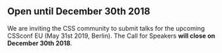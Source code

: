 ## Open until December 30th 2018

We are inviting the CSS community to submit talks for the upcoming CSSconf EU (May 31st 2019, Berlin). The Call for Speakers **will close on December 30th 2018**.
